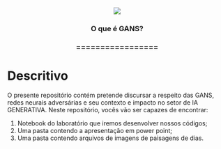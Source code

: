 <h1 align="center">
<img src="https://img.shields.io/static/v1?label=GANs%20POR&message=MAYCON%20BATESTIN&color=7159c1&style=flat-square&logo=ghost"/>

<h3> <p align="center">O que é GANS? </p> </h3>
<h3> <p align="center"> ================= </p> </h3>

# Descritivo 

<p> O presente repositório contém pretende discursar a respeito das GANS, redes neurais adversárias e seu contexto e impacto no setor de IA GENERATIVA. Neste repositório, vocês vão ser capazes de encontrar: </p>

1. Notebook do laboratório que iremos desenvolver nossos códigos;
2. Uma pasta contendo a apresentação em power point;
3. Uma pasta contendo arquivos de imagens de paisagens de dias.


